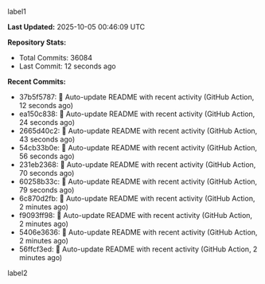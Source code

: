 
label1 
<!-- ACTIVITY_START -->
**Last Updated:** 2025-10-05 00:46:09 UTC

**Repository Stats:**
- Total Commits: 36084
- Last Commit: 12 seconds ago

**Recent Commits:**
- 37b5f5787: 🤖 Auto-update README with recent activity (GitHub Action, 12 seconds ago)
- ea150c838: 🤖 Auto-update README with recent activity (GitHub Action, 24 seconds ago)
- 2665d40c2: 🤖 Auto-update README with recent activity (GitHub Action, 43 seconds ago)
- 54cb33b0e: 🤖 Auto-update README with recent activity (GitHub Action, 56 seconds ago)
- 231eb2368: 🤖 Auto-update README with recent activity (GitHub Action, 70 seconds ago)
- 60258b33c: 🤖 Auto-update README with recent activity (GitHub Action, 79 seconds ago)
- 6c870d2fb: 🤖 Auto-update README with recent activity (GitHub Action, 2 minutes ago)
- f9093ff98: 🤖 Auto-update README with recent activity (GitHub Action, 2 minutes ago)
- 5406e3636: 🤖 Auto-update README with recent activity (GitHub Action, 2 minutes ago)
- 56ffcf3ed: 🤖 Auto-update README with recent activity (GitHub Action, 2 minutes ago)
<!-- ACTIVITY_END -->

label2
